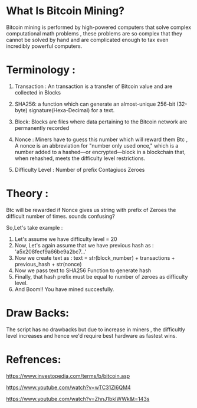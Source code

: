 # What Is Bitcoin Mining?

Bitcoin mining is performed by high-powered computers that solve complex computational math problems , these problems are so complex that they cannot be solved by hand and are complicated enough to tax even incredibly powerful computers.

# Terminology :

1. Transaction : An transaction is a transfer of Bitcoin value and are collected in Blocks

2. SHA256: a function which can generate an almost-unique 256-bit (32-byte) signature(Hexa-Decimal) for a text.

3. Block: Blocks are files where data pertaining to the Bitcoin network are permanently recorded

4. Nonce : Miners have to guess this number which will reward them Btc , A nonce is an abbreviation for "number only used once," which is a number added to a hashed—or encrypted—block in a blockchain that, when rehashed, meets the difficulty level restrictions.

5. Difficulty Level : Number of prefix Contagiuos Zeroes

# Theory :

Btc will be rewarded if Nonce gives us string with prefix of Zeroes the difficult number of times. sounds confusing?

So,Let's take example :

1. Let's assume we have difficulty level = 20
2. Now, Let's again assume that we have previous hash as : 'a5x208fecf9a66be9a2bc7...'
3. Now we create text as : text = str(block_number) + transactions + previous_hash + str(nonce)
4. Now we pass text to SHA256 Function to generate hash
5. Finally, that hash prefix must be equal to number of zeroes as difficulty level.
6. And Boom!! You have mined succesfully.

# Draw Backs:

The script has no drawbacks but due to increase in miners , the difficultly level increases and hence we'd require best hardware as fastest wins.

# Refrences:

https://www.investopedia.com/terms/b/bitcoin.asp

https://www.youtube.com/watch?v=wTC31ZI6QM4

https://www.youtube.com/watch?v=ZhnJ1bkIWWk&t=143s
